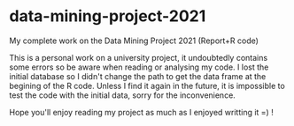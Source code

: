 # data-mining-project-2021
My complete work on the Data Mining Project 2021 (Report+R code)

This is a personal work on a university project, it undoubtedly contains some errors so be aware when reading or analysing my code. 
I lost the initial database so I didn't change the path to get the data frame at the begining of the R code. Unless I find it again in the future, 
it is impossible to test the code with the initial data, sorry for the inconvenience.

Hope you'll enjoy reading my project as much as I enjoyed writting it =) !
